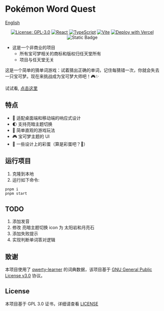# Pokémon Word Quest

[English](./README-EN.md)

<div align="center">

[![License: GPL-3.0](https://img.shields.io/badge/License-GPLv3-blue.svg)](https://www.gnu.org/licenses/gpl-3.0) [![React](https://img.shields.io/badge/React-20232A?logo=react&logoColor=61DAFB)](https://reactjs.org/) [![TypeScript](https://img.shields.io/badge/TypeScript-007ACC?logo=typescript&logoColor=white)](https://www.typescriptlang.org/) [![Vite](https://img.shields.io/badge/Vite-B73BFE?logo=vite&logoColor=FFD62E)](https://vitejs.dev/) [![Deploy with Vercel](https://img.shields.io/badge/Vercel-000000?logo=vercel&logoColor=white)](https://pokemon-word-quest.vercel.app/) ![Static Badge](<https://img.shields.io/badge/Made%20by%20%E2%9D%A4%20with-Claude-rgb(204%2C%20120%2C%2092)>)

</div>

-   这是一个非商业的项目
    -   所有宝可梦相关的商标和版权归任天堂所有
    -   项目与任天堂无关

这是一个简单的猜单词游戏：试着猜出正确的单词，记住每猜错一次，你就会失去一只宝可梦。现在来挑战成为宝可梦大师吧！🎮✨

试试看, [点击这里](https://pokemon-word-quest.vercel.app/)

## 特点

-   📱 适配桌面端和移动端的响应式设计
-   🌓 支持亮暗主题切换
-   🎯 简单直观的游戏玩法
-   🎮 宝可梦主题的 UI
-   🎊 一些设计上的彩蛋（算是彩蛋吧？🙉）

## 运行项目

1. 克隆到本地
2. 运行如下命令:

```bash
pnpm i
pnpm start
```

## TODO

1. 添加发音
2. 修改 亮暗主题切换 icon 为 太阳岩和月亮石
3. 添加失败提示
4. 实现判断单词答对逻辑

## 致谢

本项目使用了 [qwerty-learner](https://github.com/RealKai42/qwerty-learner) 的词典数据，该项目基于 [GNU General Public License v3.0](https://www.gnu.org/licenses/gpl-3.0.html) 协议。

## License

本项目基于 GPL 3.0 证书，详细请查看 [LICENSE](./LICENSE)

